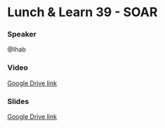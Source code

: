 # Lunch & Learn 39 - SOAR

### Speaker
@Ihab

### Video
[Google Drive link](https://drive.google.com/file/d/1DfAJ61ekZviiH90qZQCxs1FkXUn0cTEW/view?usp=sharing)

### Slides
[Google Drive link](https://drive.google.com/file/d/1Cq9VG66X7N7pb0oPW7Yv777v1-1RkpCW/view?usp=sharing)